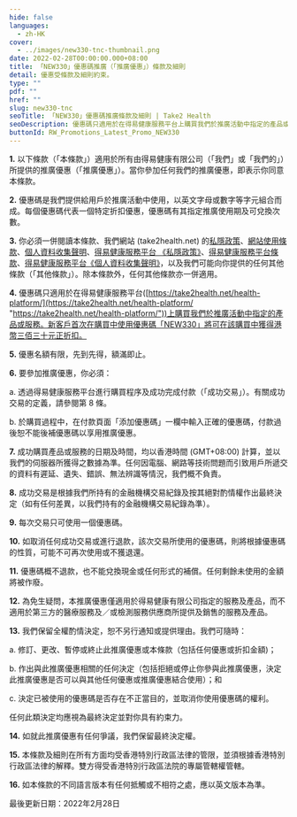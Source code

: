 ```yaml
---
hide: false
languages:
  - zh-HK
cover:
  - ../images/new330-tnc-thumbnail.png
date: 2022-02-28T00:00:00.000+08:00
title: 「NEW330」優惠碼推廣（「推廣優惠」）條款及細則
detail: 優惠受條款及細則約束。
type: ""
pdf: ""
href: ""
slug: new330-tnc
seoTitle: 「NEW330」優惠碼推廣條款及細則 | Take2 Health
seoDescription: 優惠碼只適用於在得易健康服務平台上購買我們於推廣活動中指定的產品或服務。新客戶在首次購買中使用優惠碼「NEW330」將可在該購買中獲得港幣三佰三十元正折扣。
buttonId: RW_Promotions_Latest_Promo_NEW330
---
```

**1.**	以下條款（「本條款」）適用於所有由得易健康有限公司（「我們」或「我們的」）所提供的推廣優惠（「推廣優惠」）。當你參加任何我們的推廣優惠，即表示你同意本條款。

**2.**	優惠碼是我們提供給用戶於推廣活動中使用，以英文字母或數字等字元組合而成。每個優惠碼代表一個特定折扣優惠，優惠碼有其指定推廣使用期及可兌換次數。

**3.**	你必須一併閱讀本條款、我們網站 (take2health.net) 的[私隱政策](https://take2health.net/zh-HK/terms-and-conditions/privacy-policy/)、[網站使用條款](https://take2health.net/zh-HK/terms-and-conditions/website-terms-of-use/)、[個人資料收集聲明](https://take2health.net/zh-HK/terms-and-conditions/personal-information-collection-statement/)、[得易健康服務平台 《私隱政策》](https://take2health.net/health-platform/agreement/2)、[得易健康服務平台條款](https://take2health.net/health-platform/agreement/3)、[得易健康服務平台《個人資料收集聲明》](https://take2health.net/health-platform/agreement/1)，以及我們可能向你提供的任何其他條款（「其他條款」）。除本條款外，任何其他條款亦一併適用。

**4.**	優惠碼只適用於在得易健康服務平台([https://take2health.net/health-platform/](https://take2health.net/health-platform/ "https://take2health.net/health-platform/"))上購買我們於推廣活動中指定的產品或服務。新客戶首次在購買中使用優惠碼「NEW330」將可在該購買中獲得港幣三佰三十元正折扣。

**5.**	優惠名額有限，先到先得，額滿即止。

**6.**	要參加推廣優惠，你必須：

a.	透過得易健康服務平台進行購買程序及成功完成付款（「成功交易」）。有關成功交易的定義，請參閱第 8 條。

b.	於購買過程中，在付款頁面「添加優惠碼」一欄中輸入正確的優惠碼，付款過後恕不能後補優惠碼以享用推廣優惠。

**7.**	成功購買產品或服務的日期及時間，均以香港時間 (GMT+08:00) 計算，並以我們的伺服器所獲得之數據為準。任何因電腦、網路等技術問題而引致用戶所遞交的資料有遲延、遺失、錯誤、無法辨識等情況，我們概不負責。

**8.**	成功交易是根據我們所持有的金融機構交易紀錄及按其絕對酌情權作出最終決定（如有任何差異，以我們持有的金融機構交易紀錄為準）。

**9.**	每次交易只可使用一個優惠碼。

**10.**	如取消任何成功交易或進行退款，該次交易所使用的優惠碼，則將根據優惠碼的性質，可能不可再次使用或不獲退還。

**11.**	優惠碼概不退款，也不能兌換現金或任何形式的補償。任何剩餘未使用的金額將被作廢。

**12.**	為免生疑問，本推廣優惠僅適用於得易健康有限公司指定的服務及產品，而不適用於第三方的醫療服務及／或檢測服務供應商所提供及銷售的服務及產品。

**13.**	我們保留全權酌情決定，恕不另行通知或提供理由。我們可隨時：

a.	修訂、更改、暫停或終止此推廣優惠或本條款（包括任何優惠或折扣金額)；

b.	作出與此推廣優惠相關的任何決定（包括拒絕或停止你參與此推廣優惠，決定此推廣優惠是否可以與其他任何優惠或推廣優惠結合使用）；和

c.	決定已被使用的優惠碼是否存在不正當目的，並取消你使用優惠碼的權利。

任何此類決定均應視為最終決定並對你具有約束力。

**14.**	如就此推廣優惠有任何爭議，我們保留最終決定權。

**15.**	本條款及細則在所有方面均受香港特別行政區法律的管限，並須根據香港特別行政區法律的解釋。雙方得受香港特別行政區法院的專屬管轄權管轄。

**16.**	如本條款的不同語言版本有任何抵觸或不相符之處，應以英文版本為準。

最後更新日期：2022年2月28日